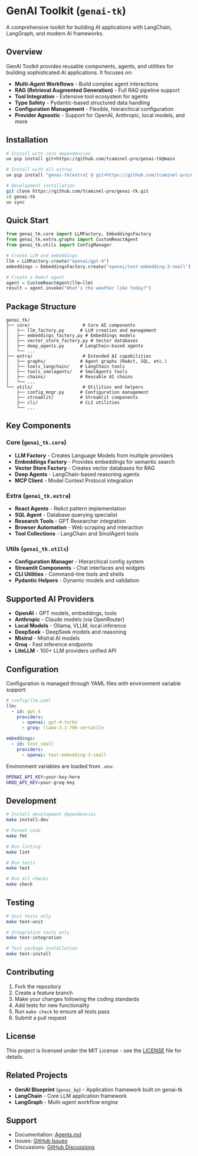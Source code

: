# GenAI Toolkit (`genai-tk`)

A comprehensive toolkit for building AI applications with LangChain, LangGraph, and modern AI frameworks.

## Overview

GenAI Toolkit provides reusable components, agents, and utilities for building sophisticated AI applications. It focuses on:

- **Multi-Agent Workflows** - Build complex agent interactions
- **RAG (Retrieval Augmented Generation)** - Full RAG pipeline support  
- **Tool Integration** - Extensive tool ecosystem for agents
- **Type Safety** - Pydantic-based structured data handling
- **Configuration Management** - Flexible, hierarchical configuration
- **Provider Agnostic** - Support for OpenAI, Anthropic, local models, and more

## Installation

```bash
# Install with core dependencies
uv pip install git+https://github.com/tcaminel-pro/genai-tk@main

# Install with all extras  
uv pip install "genai-tk[extra] @ git+https://github.com/tcaminel-pro/genai-tk@main"

# Development installation
git clone https://github.com/tcaminel-pro/genai-tk.git
cd genai-tk
uv sync
```

## Quick Start

```python
from genai_tk.core import LLMFactory, EmbeddingsFactory
from genai_tk.extra.graphs import CustomReactAgent
from genai_tk.utils import ConfigManager

# Create LLM and embeddings
llm = LLMFactory.create("openai/gpt-4")
embeddings = EmbeddingsFactory.create("openai/text-embedding-3-small")

# Create a ReAct agent
agent = CustomReactAgent(llm=llm)
result = agent.invoke("What's the weather like today?")
```

## Package Structure

```
genai_tk/
├── core/                    # Core AI components
│   ├── llm_factory.py      # LLM creation and management
│   ├── embeddings_factory.py # Embeddings models
│   ├── vector_store_factory.py # Vector databases
│   ├── deep_agents.py      # LangChain-based agents
│   └── ...
├── extra/                   # Extended AI capabilities
│   ├── graphs/             # Agent graphs (ReAct, SQL, etc.)
│   ├── tools_langchain/    # LangChain tools
│   ├── tools_smolagents/   # SmolAgents tools
│   ├── chains/             # Reusable AI chains
│   └── ...
└── utils/                   # Utilities and helpers
    ├── config_mngr.py      # Configuration management
    ├── streamlit/          # Streamlit components  
    ├── cli/                # CLI utilities
    └── ...
```

## Key Components

### Core (`genai_tk.core`)

- **LLM Factory** - Creates Language Models from multiple providers
- **Embeddings Factory** - Provides embeddings for semantic search
- **Vector Store Factory** - Creates vector databases for RAG
- **Deep Agents** - LangChain-based reasoning agents
- **MCP Client** - Model Context Protocol integration

### Extra (`genai_tk.extra`)

- **React Agents** - ReAct pattern implementation
- **SQL Agent** - Database querying specialist
- **Research Tools** - GPT Researcher integration
- **Browser Automation** - Web scraping and interaction
- **Tool Collections** - LangChain and SmolAgent tools

### Utils (`genai_tk.utils`)

- **Configuration Manager** - Hierarchical config system
- **Streamlit Components** - Chat interfaces and widgets
- **CLI Utilities** - Command-line tools and shells  
- **Pydantic Helpers** - Dynamic models and validation

## Supported AI Providers

- **OpenAI** - GPT models, embeddings, tools
- **Anthropic** - Claude models (via OpenRouter)
- **Local Models** - Ollama, VLLM, local inference
- **DeepSeek** - DeepSeek models and reasoning  
- **Mistral** - Mistral AI models
- **Groq** - Fast inference endpoints
- **LiteLLM** - 100+ LLM providers unified API

## Configuration

Configuration is managed through YAML files with environment variable support:

```yaml
# config/llm.yaml
llm:
  - id: gpt_4
    providers:
      - openai: gpt-4-turbo
      - groq: llama-3.1-70b-versatile

embeddings:
  - id: text_small  
    providers:
      - openai: text-embedding-3-small
```

Environment variables are loaded from `.env`:

```bash
OPENAI_API_KEY=your-key-here
GROQ_API_KEY=your-groq-key
```

## Development

```bash
# Install development dependencies
make install-dev

# Format code  
make fmt

# Run linting
make lint

# Run tests
make test

# Run all checks
make check
```

## Testing

```bash
# Unit tests only
make test-unit

# Integration tests only  
make test-integration

# Test package installation
make test-install
```

## Contributing

1. Fork the repository
2. Create a feature branch
3. Make your changes following the coding standards
4. Add tests for new functionality
5. Run `make check` to ensure all tests pass
6. Submit a pull request

## License

This project is licensed under the MIT License - see the [LICENSE](LICENSE) file for details.

## Related Projects

- **GenAI Blueprint** (`genai_bp`) - Application framework built on genai-tk
- **LangChain** - Core LLM application framework
- **LangGraph** - Multi-agent workflow engine

## Support

- Documentation: [Agents.md](Agents.md)
- Issues: [GitHub Issues](https://github.com/tcaminel-pro/genai-tk/issues)
- Discussions: [GitHub Discussions](https://github.com/tcaminel-pro/genai-tk/discussions)